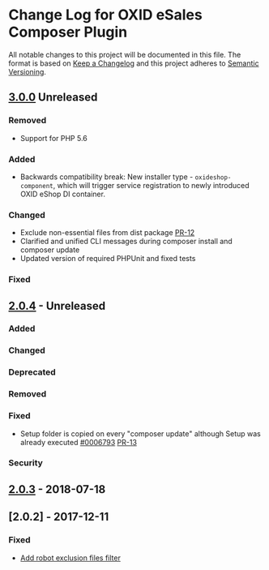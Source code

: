 # Change Log for OXID eSales Composer Plugin

All notable changes to this project will be documented in this file.
The format is based on [Keep a Changelog](http://keepachangelog.com/)
and this project adheres to [Semantic Versioning](http://semver.org/).

## [3.0.0] Unreleased

### Removed
- Support for PHP 5.6

### Added
- Backwards compatibility break: New installer type - `oxideshop-component`, which will trigger service registration to newly introduced OXID eShop DI container.

### Changed
- Exclude non-essential files from dist package [PR-12](https://github.com/OXID-eSales/oxideshop_composer_plugin/pull/12)
- Clarified and unified CLI messages during composer install and composer update
- Updated version of required PHPUnit and fixed tests

### Fixed

## [2.0.4] - Unreleased

### Added

### Changed

### Deprecated

### Removed

### Fixed
-  Setup folder is copied on every "composer update" although Setup was already executed [#0006793](https://bugs.oxid-esales.com/view.php?id=6793) [PR-13](https://github.com/OXID-eSales/oxideshop_composer_plugin/pull/13)

### Security

## [2.0.3] - 2018-07-18

## [2.0.2] - 2017-12-11

### Fixed
- [Add robot exclusion files filter](https://bugs.oxid-esales.com/view.php?id=6703)

[3.0.0]: https://github.com/OXID-eSales/oxideshop_composer_plugin/compare/v2.0.3...HEAD
[2.0.4]: https://github.com/OXID-eSales/oxideshop_composer_plugin/compare/v2.0.3...HEAD
[2.0.3]: https://github.com/OXID-eSales/oxideshop_composer_plugin/compare/v2.0.2...v2.0.3

